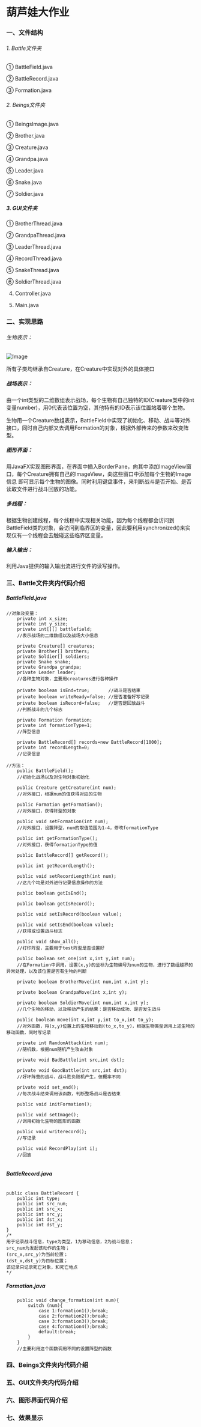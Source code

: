 # 葫芦娃大作业
### 一、文件结构
###### 1. Battle文件夹
   
   ① BattleField.java
   
   ② BattleRecord.java
   
   ③ Formation.java
   
###### 2. Beings文件夹
   
   ① BeingsImage.java
   
   ② Brother.java
   
   ③ Creature.java
   
   ④ Grandpa.java
   
   ⑤ Leader.java
   
   ⑥ Snake.java
   
   ⑦ Soldier.java
   
##### 3. GUI文件夹   
   
   ① BrotherThread.java
   
   ② GrandpaThread.java
   
   ③ LeaderThread.java
   
   ④ RecordThread.java
   
   ⑤ SnakeThread.java
   
   ⑥ SoldierThread.java
   
4. Controller.java   

5. Main.java

### 二、实现思路

###### 生物表示：
   
![Image](https://github.com/zfq005/zfq/raw/master/1.png)

所有子类均继承自Creature，在Creature中实现对外的具体接口

##### 战场表示：

由一个int类型的二维数组表示战场，每个生物有自己独特的ID(Creature类中的int变量number)，用0代表该位置为空，其他特有的ID表示该位置站着哪个生物。

生物用一个Creature数组表示，BattleField中实现了初始化、移动、战斗等对外接口，同时自己内部又去调用Formation的对象，根据外部传来的参数来改变阵型。

##### 图形界面：

用JavaFX实现图形界面，在界面中插入BorderPane，向其中添加ImageView窗口，每个Creature拥有自己的ImageView，向这些窗口中添加每个生物的Image信息
即可显示每个生物的图像。同时利用键盘事件，来判断战斗是否开始、是否读取文件进行战斗回放的功能。

##### 多线程：

根据生物创建线程，每个线程中实现相关功能，因为每个线程都会访问到BattleField类的对象，会访问到临界区的变量，因此要利用synchronized()来实现仅有一个线程会去触碰这些临界区变量。

##### 输入输出：

利用Java提供的输入输出流进行文件的读写操作。


### 三、Battle文件夹内代码介绍

##### BattleField.java

```
//对象及变量：
    private int x_size; 
    private int y_size;
    private int[][] battlefield;
    //表示战场的二维数组以及战场大小信息

    private Creature[] creatures;
    private Brother[] brothers;
    private Soldier[] soldiers;
    private Snake snake;
    private Grandpa grandpa;
    private Leader leader;
    //各种生物对象，主要用creatures进行各种操作

    private boolean isEnd=true;       //战斗是否结束
    private boolean writeReady=false; //是否准备好写记录
    private boolean isRecord=false;   //是否是回放战斗
    //判断战斗的几个标志

    private Formation formation;
    private int formationType=1;
    //阵型信息
    
    private BattleRecord[] records=new BattleRecord[1000];
    private int recordLength=0;
    //记录信息
    
//方法：
    public BattleField();
    //初始化战场以及对生物对象初始化
    
    public Creature getCreature(int num);
    //对外接口，根据num的值获得对应的生物
    
    public Formation getFormation();
    //对外接口，获得阵型的对象
    
    public void setFormation(int num);
    //对外接口，设置阵型，num的取值范围为1-4，修改formationType
    
    public int getFormationType();
    //对外接口，获得formationType的值
    
    public BattleRecord[] getRecord();
    
    public int getRecordLength();
    
    public void setRecordLength(int num);
    //这几个均是对外进行记录信息操作的方法
    
    public boolean getIsEnd();
    
    public boolean getIsRecord();
    
    public void setIsRecord(boolean value);
    
    public void setIsEnd(boolean value);
    //获得或设置战斗标志
    
    public void show_all();
    //打印阵型，主要用于test阵型是否设置好
    
    public boolean set_one(int x,int y,int num);
    //在Formation中调用，设置(x,y)的坐标为生物编号为num的生物，进行了数组越界的异常处理，以及该位置是否有生物的判断
    
    private boolean BrotherMove(int num,int x,int y);
    
    private boolean GrandpaMove(int x,int y);
    
    private boolean SoldierMove(int num,int x,int y);
    //几个生物的移动，以及移动产生的结果：是否移动成功、是否发生战斗
    
    public boolean move(int x,int y,int to_x,int to_y);
    //对外函数，将(x,y)位置上的生物移动到(to_x,to_y)，根据生物类型调用上述生物的移动函数，同时写记录
    
    private int RandomAttack(int num);
    //随机数，根据num随机产生攻击对象
    
    private void BadBattle(int src,int dst);
    
    private void GoodBattle(int src,int dst);
    //好坏阵营的战斗，战斗胜负随机产生，但概率不同
    
    private void set_end();
    //每次战斗结束调用该函数，判断整场战斗是否结束
    
    public void initFormation();
    
    public void setImage();
    //调用初始化生物的图形的函数
    
    public void writerecord();
    //写记录
    
    public void RecordPlay(int i);
    //回放
    

```

##### BattleRecord.java

```

public class BattleRecord {
    public int type;
    public int src_num;
    public int src_x;
    public int src_y;
    public int dst_x;
    public int dst_y;
}
/*
用于记录战斗信息，type为类型，1为移动信息，2为战斗信息；
src_num为发起该动作的生物；
(src_x,src_y)为当前位置；
(dst_x,dst_y)为目标位置；
该记录只记录死亡对象，和死亡地点
*/
```

##### Formation.java

```
    public void change_formation(int num){
        switch (num){
            case 1:formation1();break;
            case 2:formation2();break;
            case 3:formation3();break;
            case 4:formation4();break;
            default:break;
        }
    }
    //主要利用这个函数调用不同的设置阵型的函数
```

### 四、Beings文件夹内代码介绍

### 五、GUI文件夹内代码介绍

### 六、图形界面代码介绍

### 七、效果显示

